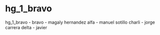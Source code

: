 # hg_1_bravo
hg_1_bravo - 
bravo - magaly hernandez
alfa  - manuel sotillo
charli - jorge carrera
delta - javier 


